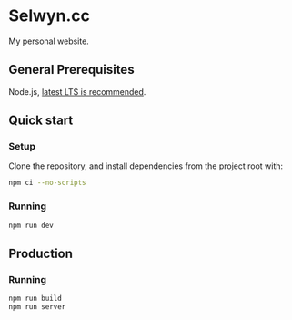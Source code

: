 # Selwyn.cc
My personal website.

## General Prerequisites
Node.js, [latest LTS is recommended](https://nodejs.org/en/about/releases/).

## Quick start

### Setup
Clone the repository, and install dependencies from the project root with:
```sh
npm ci --no-scripts
```

### Running
```sh
npm run dev
```

## Production

### Running
```sh
npm run build
npm run server
```
